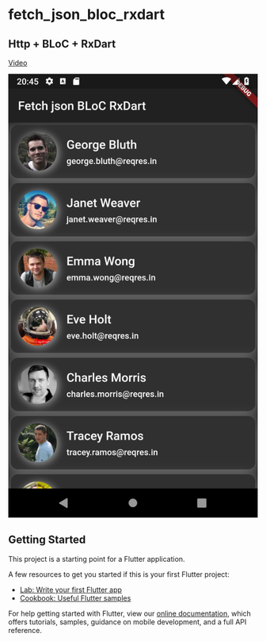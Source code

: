 # fetch_json_bloc_rxdart

## Http + BLoC + RxDart

[Video](https://www.youtube.com/watch?v=SLVujaxMuwM&t=1015s)

![Image screenshot](./Screenshot.png)

## Getting Started

This project is a starting point for a Flutter application.

A few resources to get you started if this is your first Flutter project:

- [Lab: Write your first Flutter app](https://flutter.dev/docs/get-started/codelab)
- [Cookbook: Useful Flutter samples](https://flutter.dev/docs/cookbook)

For help getting started with Flutter, view our 
[online documentation](https://flutter.dev/docs), which offers tutorials, 
samples, guidance on mobile development, and a full API reference.

